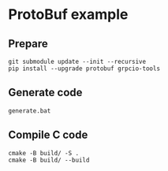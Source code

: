 # ProtoBuf example

## Prepare
```
git submodule update --init --recursive
pip install --upgrade protobuf grpcio-tools
```

## Generate code
```
generate.bat
```

## Compile C code
```
cmake -B build/ -S .
cmake -B build/ --build
```